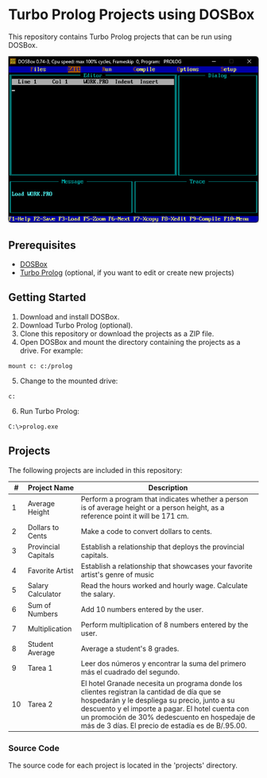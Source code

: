 # Turbo Prolog Projects using DOSBox

This repository contains Turbo Prolog projects that can be run using DOSBox.

![Turbo Prolog](./screenshot/turbo_prolog.png)
## Prerequisites

* [DOSBox](https://www.dosbox.com/download.php?main=1)
* [Turbo Prolog](https://winworldpc.com/product/turbo-prolog/2x) (optional, if you want to edit or create new projects)

## Getting Started

1. Download and install DOSBox.
2. Download Turbo Prolog (optional).
3. Clone this repository or download the projects as a ZIP file.
4. Open DOSBox and mount the directory containing the projects as a drive. For example:
```
mount c: c:/prolog
```
5. Change to the mounted drive:
```
c:
```
6. Run Turbo Prolog:
```
C:\>prolog.exe
```

## Projects

The following projects are included in this repository:

| # | Project Name | Description |
| --- | --- | --- |
| 1 | Average Height | Perform a program that indicates whether a person is of average height or a person height, as a reference point it will be 171 cm. |
| 2 | Dollars to Cents | Make a code to convert dollars to cents. |
| 3 | Provincial Capitals | Establish a relationship that deploys the provincial capitals. |
| 4 | Favorite Artist | Establish a relationship that showcases your favorite artist's genre of music |
| 5 | Salary Calculator | Read the hours worked and hourly wage. Calculate the salary. |
| 6 | Sum of Numbers | Add 10 numbers entered by the user. |
| 7 | Multiplication | Perform multiplication of 8 numbers entered by the user. |
| 8 | Student Average | Average a student's 8 grades. |
| 9 | Tarea 1 | Leer dos números y encontrar la suma del primero más el cuadrado del segundo.  |
| 10 | Tarea 2 | El hotel Granade necesita un programa donde los clientes registran la cantidad de día que se hospedarán y le despliega su precio, junto a su descuento y el importe a pagar. El hotel cuenta con un promoción de 30% dedescuento en hospedaje de más de 3 días. El precio de estadía es de B/.95.00. |

### Source Code

The source code for each project is located in the 'projects' directory.
